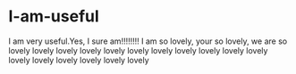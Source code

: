 # I-am-useful
I am very useful.Yes, I sure am!!!!!!!!
I am so lovely, your so lovely, we are so lovely lovely lovely lovely lovely lovely lovely lovely lovely lovely lovely lovely lovely lovely lovely lovely lovely
